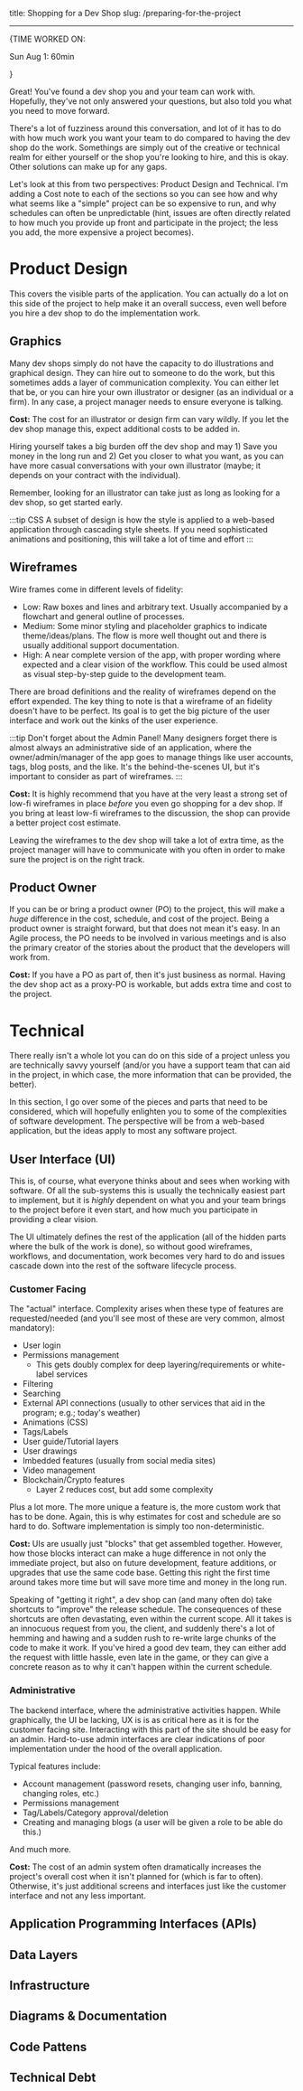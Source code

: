 title: Shopping for a Dev Shop
slug: /preparing-for-the-project

---

{TIME WORKED ON:

Sun Aug 1: 60min

}

Great! You've found a dev shop you and your team can work with. Hopefully, they've not only answered your questions, but also told you what you need to move forward.

There's a lot of fuzziness around this conversation, and lot of it has to do with how much work you want your team to do compared to having the dev shop do the work. Somethings are simply out of the creative or technical realm for either yourself or the shop you're looking to hire, and this is okay. Other solutions can make up for any gaps.

Let's look at this from two perspectives: Product Design and Technical. I'm adding a Cost note to each of the sections so you can see how and why what seems like a "simple" project can be so expensive to run, and why schedules can often be unpredictable (hint, issues are often directly related to how much you provide up front and participate in the project; the less you add, the more expensive a project becomes).

# Product Design

This covers the visible parts of the application. You can actually do a lot on this side of the project to help make it an overall success, even well before you hire a dev shop to do the implementation work.

## Graphics

Many dev shops simply do not have the capacity to do illustrations and graphical design. They can hire out to someone to do the work, but this sometimes adds a layer of communication complexity. You can either let that be, or you can hire your own illustrator or designer (as an individual or a firm). In any case, a project manager needs to ensure everyone is talking.

**Cost:** The cost for an illustrator or design firm can vary wildly. If you let the dev shop manage this, expect additional costs to be added in.

Hiring yourself takes a big burden off the dev shop and may 1) Save you money in the long run and 2) Get you closer to what you want, as you can have more casual conversations with your own illustrator (maybe; it depends on your contract with the individual).

Remember, looking for an illustrator can take just as long as looking for a dev shop, so get started early.

:::tip CSS
A subset of design is how the style is applied to a web-based application through cascading style sheets. If you need sophisticated animations and positioning, this will take a lot of time and effort
:::

## Wireframes

Wire frames come in different levels of fidelity:

- Low: Raw boxes and lines and arbitrary text. Usually accompanied by a flowchart and general outline of processes.
- Medium: Some minor styling and placeholder graphics to indicate theme/ideas/plans. The flow is more well thought out and there is usually additional support documentation.
- High: A near complete version of the app, with proper wording where expected and a clear vision of the workflow. This could be used almost as visual step-by-step guide to the development team.

There are broad definitions and the reality of wireframes depend on the effort expended. The key thing to note is that a wireframe of an fidelity doesn't have to be perfect. Its goal is to get the big picture of the user interface and work out the kinks of the user experience.

:::tip Don't forget about the Admin Panel!
Many designers forget there is almost always an administrative side of an application, where the owner/admin/manager of the app goes to manage things like user accounts, tags, blog posts, and the like. It's the behind-the-scenes UI, but it's important to consider as part of wireframes.
:::

**Cost:** It is highly recommend that you have at the very least a strong set of low-fi wireframes in place _before_ you even go shopping for a dev shop. If you bring at least low-fi wireframes to the discussion, the shop can provide a better project cost estimate.

Leaving the wireframes to the dev shop will take a lot of extra time, as the project manager will have to communicate with you often in order to make sure the project is on the right track.

## Product Owner

If you can be or bring a product owner (PO) to the project, this will make a _huge_ difference in the cost, schedule, and cost of the project. Being a product owner is straight forward, but that does not mean it's easy. In an Agile process, the PO needs to be involved in various meetings and is also the primary creator of the stories about the product that the developers will work from.

**Cost:** If you have a PO as part of, then it's just business as normal. Having the dev shop act as a proxy-PO is workable, but adds extra time and cost to the project.

# Technical

There really isn't a whole lot you can do on this side of a project unless you are technically savvy yourself (and/or you have a support team that can aid in the project, in which case, the more information that can be provided, the better).

In this section, I go over some of the pieces and parts that need to be considered, which will hopefully enlighten you to some of the complexities of software development. The perspective will be from a web-based application, but the ideas apply to most any software project.

## User Interface (UI)

This is, of course, what everyone thinks about and sees when working with software. Of all the sub-systems this is usually the technically easiest part to implement, but it is _highly_ dependent on what you and your team brings to the project before it even start, and how much you participate in providing a clear vision.

The UI ultimately defines the rest of the application (all of the hidden parts where the bulk of the work is done), so without good wireframes, workflows, and documentation, work becomes very hard to do and issues cascade down into the rest of the software lifecycle process.

### Customer Facing

The "actual" interface. Complexity arises when these type of features are requested/needed (and you'll see most of these are very common, almost mandatory):

- User login
- Permissions management
  - This gets doubly complex for deep layering/requirements or white-label services
- Filtering
- Searching
- External API connections (usually to other services that aid in the program; e.g.; today's weather)
- Animations (CSS)
- Tags/Labels
- User guide/Tutorial layers
- User drawings
- Imbedded features (usually from social media sites)
- Video management
- Blockchain/Crypto features
  - Layer 2 reduces cost, but add some complexity

Plus a lot more. The more unique a feature is, the more custom work that has to be done. Again, this is why estimates for cost and schedule are so hard to do. Software implementation is simply too non-deterministic.

**Cost:** UIs are usually just "blocks" that get assembled together. However, how those blocks interact can make a huge difference in not only the immediate project, but also on future development, feature additions, or upgrades that use the same code base. Getting this right the first time around takes more time but will save more time and money in the long run.

Speaking of "getting it right", a dev shop can (and many often do) take shortcuts to "improve" the release schedule. The consequences of these shortcuts are often devastating, even within the current scope. All it takes is an innocuous request from you, the client, and suddenly there's a lot of hemming and hawing and a sudden rush to re-write large chunks of the code to make it work. If you've hired a good dev team, they can either add the request with little hassle, even late in the game, or they can give a concrete reason as to why it can't happen within the current schedule.

### Administrative

The backend interface, where the administrative activities happen. While graphically, the UI be lacking, UX is is as critical here as it is for the customer facing site. Interacting with this part of the site should be easy for an admin. Hard-to-use admin interfaces are clear indications of poor implementation under the hood of the overall application.

Typical features include:

- Account management (password resets, changing user info, banning, changing roles, etc.)
- Permissions management
- Tag/Labels/Category approval/deletion
- Creating and managing blogs (a user will be given a role to be able do this.)

And much more.

**Cost:** The cost of an admin system often dramatically increases the project's overall cost when it isn't planned for (which is far to often). Otherwise, it's just additional screens and interfaces just like the customer interface and not any less important.

## Application Programming Interfaces (APIs)

## Data Layers

## Infrastructure

## Diagrams & Documentation

## Code Pattens

## Technical Debt
